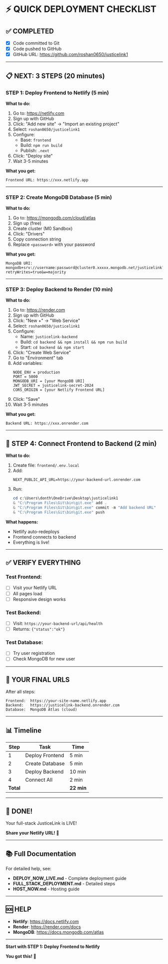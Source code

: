 # ⚡ QUICK DEPLOYMENT CHECKLIST

## ✅ COMPLETED
- [x] Code committed to Git
- [x] Code pushed to GitHub
- [x] GitHub URL: https://github.com/roshan0650/justicelink1

---

## 📋 NEXT: 3 STEPS (20 minutes)

### STEP 1: Deploy Frontend to Netlify (5 min)

**What to do:**
1. Go to: https://netlify.com
2. Sign up with GitHub
3. Click: "Add new site" → "Import an existing project"
4. Select: `roshan0650/justicelink1`
5. Configure:
   - Base: `frontend`
   - Build: `npm run build`
   - Publish: `.next`
6. Click: "Deploy site"
7. Wait 3-5 minutes

**What you get:**
```
Frontend URL: https://xxx.netlify.app
```

---

### STEP 2: Create MongoDB Database (5 min)

**What to do:**
1. Go to: https://mongodb.com/cloud/atlas
2. Sign up (free)
3. Create cluster (M0 Sandbox)
4. Click: "Drivers"
5. Copy connection string
6. Replace `<password>` with your password

**What you get:**
```
MongoDB URI: mongodb+srv://username:password@cluster0.xxxxx.mongodb.net/justicelink?retryWrites=true&w=majority
```

---

### STEP 3: Deploy Backend to Render (10 min)

**What to do:**
1. Go to: https://render.com
2. Sign up with GitHub
3. Click: "New +" → "Web Service"
4. Select: `roshan0650/justicelink1`
5. Configure:
   - Name: `justicelink-backend`
   - Build: `cd backend && npm install && npm run build`
   - Start: `cd backend && npm start`
6. Click: "Create Web Service"
7. Go to "Environment" tab
8. Add variables:
   ```
   NODE_ENV = production
   PORT = 5000
   MONGODB_URI = [your MongoDB URI]
   JWT_SECRET = justicelink-secret-2024
   CORS_ORIGIN = [your Netlify Frontend URL]
   ```
9. Click: "Save"
10. Wait 3-5 minutes

**What you get:**
```
Backend URL: https://xxx.onrender.com
```

---

## 🔗 STEP 4: Connect Frontend to Backend (2 min)

**What to do:**
1. Create file: `frontend/.env.local`
2. Add:
   ```
   NEXT_PUBLIC_API_URL=https://your-backend-url.onrender.com
   ```
3. Run:
   ```powershell
   cd c:\Users\donth\OneDrive\Desktop\justicelink1
   & "C:\Program Files\Git\bin\git.exe" add .
   & "C:\Program Files\Git\bin\git.exe" commit -m "Add backend URL"
   & "C:\Program Files\Git\bin\git.exe" push
   ```

**What happens:**
- Netlify auto-redeploys
- Frontend connects to backend
- Everything is live!

---

## ✅ VERIFY EVERYTHING

### Test Frontend:
- [ ] Visit your Netlify URL
- [ ] All pages load
- [ ] Responsive design works

### Test Backend:
- [ ] Visit: `https://your-backend-url/api/health`
- [ ] Returns: `{"status":"ok"}`

### Test Database:
- [ ] Try user registration
- [ ] Check MongoDB for new user

---

## 🎯 YOUR FINAL URLS

After all steps:

```
Frontend:  https://your-site-name.netlify.app
Backend:   https://justicelink-backend.onrender.com
Database:  MongoDB Atlas (cloud)
```

---

## 📊 Timeline

| Step | Task | Time |
|------|------|------|
| 1 | Deploy Frontend | 5 min |
| 2 | Create Database | 5 min |
| 3 | Deploy Backend | 10 min |
| 4 | Connect All | 2 min |
| **Total** | | **22 min** |

---

## 🎉 DONE!

Your full-stack JusticeLink is LIVE!

**Share your Netlify URL! 🚀**

---

## 📚 Full Documentation

For detailed help, see:
- **DEPLOY_NOW_LIVE.md** - Complete deployment guide
- **FULL_STACK_DEPLOYMENT.md** - Detailed steps
- **HOST_NOW.md** - Hosting guide

---

## 🆘 HELP

- **Netlify**: https://docs.netlify.com
- **Render**: https://render.com/docs
- **MongoDB**: https://docs.mongodb.com/atlas

---

**Start with STEP 1: Deploy Frontend to Netlify**

**You got this! 🚀**


